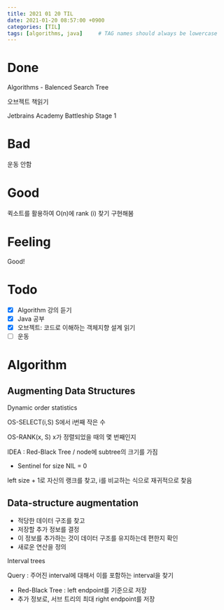 ```yaml
---
title: 2021 01 20 TIL
date: 2021-01-20 08:57:00 +0900
categories: [TIL]
tags: [algorithms, java]     # TAG names should always be lowercase
---
```


# Done

Algorithms - Balenced Search Tree

오브젝트 책읽기

Jetbrains Academy Battleship Stage 1

# Bad

운동 안함

# Good

퀵소트를 활용하여 O(n)에 rank (i) 찾기 구현해봄

# Feeling

Good!

# Todo

- [x] Algorithm 강의 듣기
- [x] Java 공부
- [x] 오브젝트: 코드로 이해하는 객체지향 설계 읽기
- [ ] 운동

# Algorithm

## Augmenting Data Structures

Dynamic order statistics

OS-SELECT(i,S) S에서 i번째 작은 수

OS-RANK(x, S) x가 정렬되었을 때의 몇 번째인지

IDEA : Red-Black Tree / node에 subtree의 크기를 가짐

- Sentinel for size NIL = 0

left size + 1로 자신의 랭크를 찾고, i를 비교하는 식으로 재귀적으로 찾음

## Data-structure augmentation

- 적당한 데이터 구조를 찾고
- 저장할 추가 정보를 결정
- 이 정보를 추가하는 것이 데이터 구조를 유지하는데 편한지 확인
- 새로운 연산을 정의

Interval trees

Query : 주어진 interval에 대해서 이를 포함하는 interval을 찾기

- Red-Black Tree : left endpoint를 기준으로 저장
- 추가 정보로, 서브 트리의 최대 right endpoint를 저장

